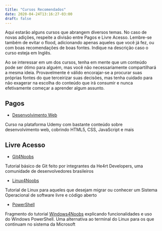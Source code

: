 ```yaml
---
title: "Cursos Recomendados"
date: 2020-04-24T13:16:27-03:00
draft: false
---
```


Aqui estarão alguns cursos que abrangem diversos temas. No caso de novas adições, respeite a divisão entre Pagos e Livre Acesso. Lembre-se também de evitar o flood, adicionando apenas aqueles que você já fez, ou com boas recomendações de boas fontes. Indique na descrição caso o curso esteja em Inglês.

Ao se interessar em um dos cursos, tenha em mente que um conteúdo pode ser ótimo para alguém, mas você não necessariamente compartilhará a mesma ideia. Provavelmente é válido encorajar-se a procurar suas próprias fontes do que terceirizar suas decisões, mas tenha cuidado para não exagerar na escolha do conteúdo que irá consumir e nunca efetivamente começar a aprender algum assunto.


## Pagos

- [Desenvolvimento Web](https://www.udemy.com/course/web-completo/)

Curso na plataforma Udemy com bastante conteúdo sobre desenvolvimento web, cobrindo HTML5, CSS, JavaScript e mais

## Livre Acesso

- [Git4Noobs](https://github.com/danielhe4rt/git4noobs)

Tutorial básico de Git feito por integrantes da He4rt Developers, uma comunidade de desenvolvedores brasileiros

- [Linux4Noobs](https://github.com/lucashe4rt/linux4noobs)

Tutorial de Linux para aqueles que desejam migrar ou conhecer um Sistema Operacional de software livre e código aberto

- [PowerShell](https://github.com/vsouzaalmeida/windows4noobs/blob/master/5-Para%20desenvolvedores/Para%20desenvolvedores.md)

Fragmento do tutorial [Windows4Noobs](https://github.com/vsouzaalmeida/windows4noobs) explicando funcionalidades e uso do Windows PowerShell. Uma alternativa ao terminal do Linux para os que continuam no sistema da Microsoft
